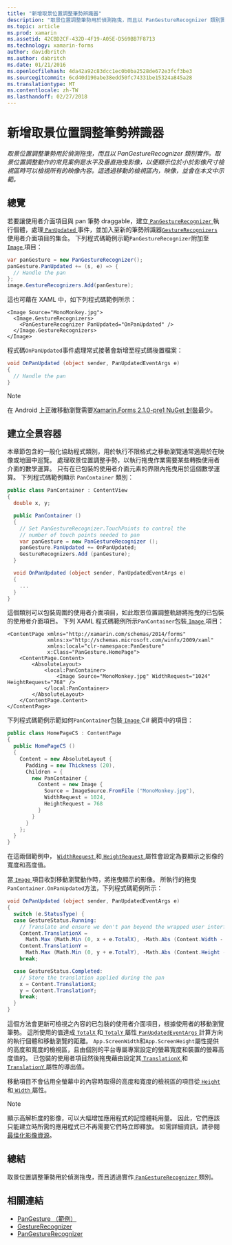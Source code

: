 ```yaml
---
title: "新增取景位置調整筆勢辨識器"
description: "取景位置調整筆勢用於偵測拖曳，而且以 PanGestureRecognizer 類別實作。 取景位置調整動作的常見案例是水平及垂直拖曳影像，以便顯示位於小於影像尺寸檢視區時可以檢視所有的映像內容。 這透過移動的檢視區內，映像，並會在本文中示範。"
ms.topic: article
ms.prod: xamarin
ms.assetid: 42CBD2CF-432D-4F19-A05E-D569BB7F8713
ms.technology: xamarin-forms
author: davidbritch
ms.author: dabritch
ms.date: 01/21/2016
ms.openlocfilehash: 4da42a92c83dcc1ec0b0ba2528de672e3fcf3be3
ms.sourcegitcommit: 6cd40d190abe38edd50fc74331be15324a845a28
ms.translationtype: MT
ms.contentlocale: zh-TW
ms.lasthandoff: 02/27/2018
---
```

# <a name="adding-a-pan-gesture-recognizer"></a>新增取景位置調整筆勢辨識器

_取景位置調整筆勢用於偵測拖曳，而且以 PanGestureRecognizer 類別實作。取景位置調整動作的常見案例是水平及垂直拖曳影像，以便顯示位於小於影像尺寸檢視區時可以檢視所有的映像內容。這透過移動的檢視區內，映像，並會在本文中示範。_

## <a name="overview"></a>總覽

若要讓使用者介面項目與 pan 筆勢 draggable，建立[ `PanGestureRecognizer` ](https://developer.xamarin.com/api/type/Xamarin.Forms.PanGestureRecognizer/)執行個體，處理[ `PanUpdated` ](https://developer.xamarin.com/api/event/Xamarin.Forms.PanGestureRecognizer.PanUpdated/)事件，並加入至新的筆勢辨識器[`GestureRecognizers` ](https://developer.xamarin.com/api/property/Xamarin.Forms.View.GestureRecognizers/)使用者介面項目的集合。 下列程式碼範例示範`PanGestureRecognizer`附加至[ `Image` ](https://developer.xamarin.com/api/type/Xamarin.Forms.Image/)項目：

```csharp
var panGesture = new PanGestureRecognizer();
panGesture.PanUpdated += (s, e) => {
  // Handle the pan
};
image.GestureRecognizers.Add(panGesture);
```

這也可藉在 XAML 中，如下列程式碼範例所示：

```xaml
<Image Source="MonoMonkey.jpg">
  <Image.GestureRecognizers>
    <PanGestureRecognizer PanUpdated="OnPanUpdated" />
  </Image.GestureRecognizers>
</Image>
```

程式碼`OnPanUpdated`事件處理常式接著會新增至程式碼後置檔案：

```csharp
void OnPanUpdated (object sender, PanUpdatedEventArgs e)
{
  // Handle the pan
}
```

> [!NOTE]
> 在 Android 上正確移動瀏覽需要[Xamarin.Forms 2.1.0-pre1 NuGet 封裝](https://www.nuget.org/packages/Xamarin.Forms/2.1.0.6501-pre1)最少。

## <a name="creating-a-pan-container"></a>建立全景容器

本章節包含的一般化協助程式類別，用於執行不限格式之移動瀏覽通常適用於在映像或地圖中巡覽。 處理取景位置調整手勢，以執行拖曳作業需要某些轉換使用者介面的數學運算。 只有在已包裝的使用者介面元素的界限內拖曳用於這個數學運算。 下列程式碼範例顯示 `PanContainer` 類別：

```csharp
public class PanContainer : ContentView
{
  double x, y;

  public PanContainer ()
  {
    // Set PanGestureRecognizer.TouchPoints to control the
    // number of touch points needed to pan
    var panGesture = new PanGestureRecognizer ();
    panGesture.PanUpdated += OnPanUpdated;
    GestureRecognizers.Add (panGesture);
  }

  void OnPanUpdated (object sender, PanUpdatedEventArgs e)
  {
    ...
  }
}
```

這個類別可以包裝周圍的使用者介面項目，如此取景位置調整軌跡將拖曳的已包裝的使用者介面項目。 下列 XAML 程式碼範例所示`PanContainer`包裝[ `Image` ](https://developer.xamarin.com/api/type/Xamarin.Forms.Image/)項目：

```xaml
<ContentPage xmlns="http://xamarin.com/schemas/2014/forms"
             xmlns:x="http://schemas.microsoft.com/winfx/2009/xaml"
             xmlns:local="clr-namespace:PanGesture"
             x:Class="PanGesture.HomePage">
    <ContentPage.Content>
        <AbsoluteLayout>
            <local:PanContainer>
                <Image Source="MonoMonkey.jpg" WidthRequest="1024" HeightRequest="768" />
            </local:PanContainer>
        </AbsoluteLayout>
    </ContentPage.Content>
</ContentPage>
```

下列程式碼範例示範如何`PanContainer`包裝[ `Image` ](https://developer.xamarin.com/api/type/Xamarin.Forms.Image/) C# 網頁中的項目：

```csharp
public class HomePageCS : ContentPage
{
  public HomePageCS ()
  {
    Content = new AbsoluteLayout {
      Padding = new Thickness (20),
      Children = {
        new PanContainer {
          Content = new Image {
            Source = ImageSource.FromFile ("MonoMonkey.jpg"),
            WidthRequest = 1024,
            HeightRequest = 768
          }
        }
      }
    };
  }
}
```

在這兩個範例中， [ `WidthRequest` ](https://developer.xamarin.com/api/property/Xamarin.Forms.VisualElement.WidthRequest/)和[ `HeightRequest` ](https://developer.xamarin.com/api/property/Xamarin.Forms.VisualElement.HeightRequest/)屬性會設定為要顯示之影像的寬度和高度值。

當[ `Image` ](https://developer.xamarin.com/api/type/Xamarin.Forms.Image/)項目收到移動瀏覽動作時，將拖曳顯示的影像。 所執行的拖曳`PanContainer.OnPanUpdated`方法，下列程式碼範例所示：

```csharp
void OnPanUpdated (object sender, PanUpdatedEventArgs e)
{
  switch (e.StatusType) {
  case GestureStatus.Running:
    // Translate and ensure we don't pan beyond the wrapped user interface element bounds.
    Content.TranslationX =
      Math.Max (Math.Min (0, x + e.TotalX), -Math.Abs (Content.Width - App.ScreenWidth));
    Content.TranslationY =
      Math.Max (Math.Min (0, y + e.TotalY), -Math.Abs (Content.Height - App.ScreenHeight));
    break;

  case GestureStatus.Completed:
    // Store the translation applied during the pan
    x = Content.TranslationX;
    y = Content.TranslationY;
    break;
  }
}
```

這個方法會更新可檢視之內容的已包裝的使用者介面項目，根據使用者的移動瀏覽筆勢。 這所使用的值達成[ `TotalX` ](https://developer.xamarin.com/api/property/Xamarin.Forms.PanUpdatedEventArgs.TotalX/)和[ `TotalY` ](https://developer.xamarin.com/api/property/Xamarin.Forms.PanUpdatedEventArgs.TotalY/)屬性[ `PanUpdatedEventArgs` ](https://developer.xamarin.com/api/type/Xamarin.Forms.PanUpdatedEventArgs/)計算方向的執行個體和移動瀏覽的距離。 `App.ScreenWidth`和`App.ScreenHeight`屬性提供的高度和寬度的檢視區，且由個別的平台專屬專案設定的螢幕寬度和裝置的螢幕高度值的。 已包裝的使用者項目然後拖曳藉由設定其[ `TranslationX` ](https://developer.xamarin.com/api/property/Xamarin.Forms.VisualElement.TranslationX/)和[ `TranslationY` ](https://developer.xamarin.com/api/property/Xamarin.Forms.VisualElement.TranslationY/)屬性的導出值。

移動項目不會佔用全螢幕中的內容時取得的高度和寬度的檢視區的項目從[ `Height` ](https://developer.xamarin.com/api/property/Xamarin.Forms.VisualElement.Height/)和[ `Width` ](https://developer.xamarin.com/api/property/Xamarin.Forms.VisualElement.Width/)屬性。

> [!NOTE]
> 顯示高解析度的影像，可以大幅增加應用程式的記憶體耗用量。 因此，它們應該只能建立時所需的應用程式已不再需要它們時立即釋放。 如需詳細資訊，請參閱[最佳化影像資源](~/xamarin-forms/deploy-test/performance.md#optimizeimages)。

## <a name="summary"></a>總結

取景位置調整筆勢用於偵測拖曳，而且透過實作[ `PanGestureRecognizer` ](https://developer.xamarin.com/api/type/Xamarin.Forms.PanGestureRecognizer/)類別。



## <a name="related-links"></a>相關連結

- [PanGesture （範例）](https://developer.xamarin.com/samples/xamarin-forms/WorkingWithGestures/PanGesture/)
- [GestureRecognizer](https://developer.xamarin.com/api/type/Xamarin.Forms.GestureRecognizer/)
- [PanGestureRecognizer](https://developer.xamarin.com/api/type/Xamarin.Forms.PanGestureRecognizer/)
